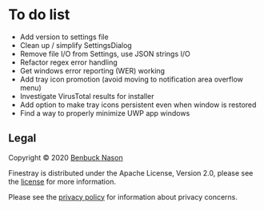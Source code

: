 # To do list

- Add version to settings file
- Clean up / simplify SettingsDialog
- Remove file I/O from Settings, use JSON strings I/O
- Refactor regex error handling
- Get windows error reporting (WER) working
- Add tray icon promotion (avoid moving to notification area overflow menu)
- Investigate VirusTotal results for installer
- Add option to make tray icons persistent even when window is restored
- Find a way to properly minimize UWP app windows

## Legal

Copyright &copy; 2020 [Benbuck Nason](<https://github.com/benbuck>)

Finestray is distributed under the Apache License, Version 2.0, please see the [license](LICENSE) for more information.

Please see the [privacy policy](PRIVACY.md) for information about privacy concerns.
